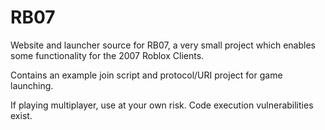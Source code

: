 # RB07
Website and launcher source for RB07, a very small project which enables some functionality for the 2007 Roblox Clients.

Contains an example join script and protocol/URI project for game launching.

If playing multiplayer, use at your own risk. Code execution vulnerabilities exist.